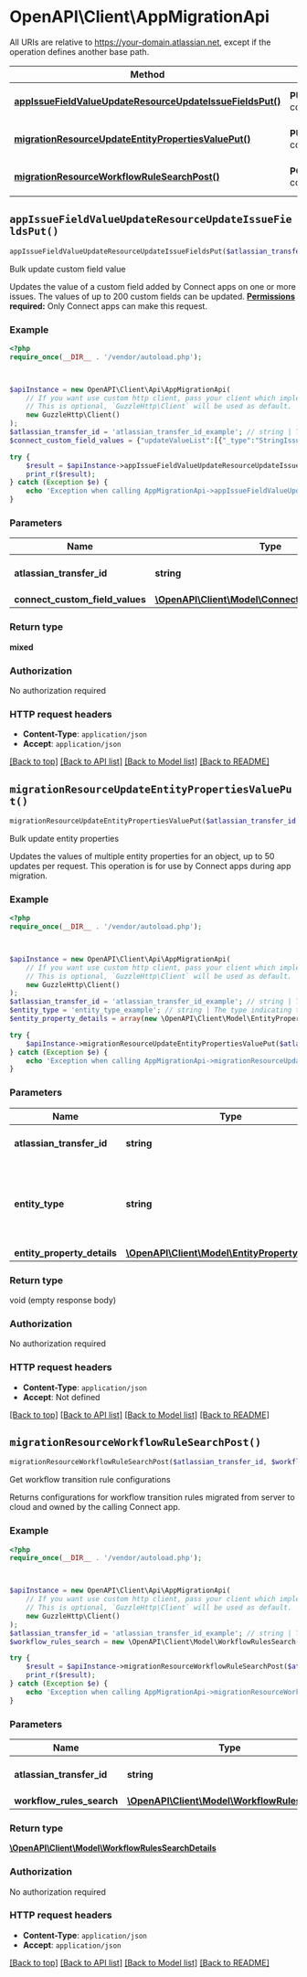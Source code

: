 # OpenAPI\Client\AppMigrationApi

All URIs are relative to https://your-domain.atlassian.net, except if the operation defines another base path.

| Method | HTTP request | Description |
| ------------- | ------------- | ------------- |
| [**appIssueFieldValueUpdateResourceUpdateIssueFieldsPut()**](AppMigrationApi.md#appIssueFieldValueUpdateResourceUpdateIssueFieldsPut) | **PUT** /rest/atlassian-connect/1/migration/field | Bulk update custom field value |
| [**migrationResourceUpdateEntityPropertiesValuePut()**](AppMigrationApi.md#migrationResourceUpdateEntityPropertiesValuePut) | **PUT** /rest/atlassian-connect/1/migration/properties/{entityType} | Bulk update entity properties |
| [**migrationResourceWorkflowRuleSearchPost()**](AppMigrationApi.md#migrationResourceWorkflowRuleSearchPost) | **POST** /rest/atlassian-connect/1/migration/workflow/rule/search | Get workflow transition rule configurations |


## `appIssueFieldValueUpdateResourceUpdateIssueFieldsPut()`

```php
appIssueFieldValueUpdateResourceUpdateIssueFieldsPut($atlassian_transfer_id, $connect_custom_field_values): mixed
```

Bulk update custom field value

Updates the value of a custom field added by Connect apps on one or more issues. The values of up to 200 custom fields can be updated.  **[Permissions](#permissions) required:** Only Connect apps can make this request.

### Example

```php
<?php
require_once(__DIR__ . '/vendor/autoload.php');



$apiInstance = new OpenAPI\Client\Api\AppMigrationApi(
    // If you want use custom http client, pass your client which implements `GuzzleHttp\ClientInterface`.
    // This is optional, `GuzzleHttp\Client` will be used as default.
    new GuzzleHttp\Client()
);
$atlassian_transfer_id = 'atlassian_transfer_id_example'; // string | The ID of the transfer.
$connect_custom_field_values = {"updateValueList":[{"_type":"StringIssueField","issueID":10001,"fieldID":10076,"string":"new string value"},{"_type":"TextIssueField","issueID":10002,"fieldID":10077,"text":"new text value"},{"_type":"SingleSelectIssueField","issueID":10003,"fieldID":10078,"optionID":"1"},{"_type":"MultiSelectIssueField","issueID":10004,"fieldID":10079,"optionID":"2"},{"_type":"RichTextIssueField","issueID":10005,"fieldID":10080,"richText":"new rich text value"},{"_type":"NumberIssueField","issueID":10006,"fieldID":10082,"number":54}]}; // \OpenAPI\Client\Model\ConnectCustomFieldValues

try {
    $result = $apiInstance->appIssueFieldValueUpdateResourceUpdateIssueFieldsPut($atlassian_transfer_id, $connect_custom_field_values);
    print_r($result);
} catch (Exception $e) {
    echo 'Exception when calling AppMigrationApi->appIssueFieldValueUpdateResourceUpdateIssueFieldsPut: ', $e->getMessage(), PHP_EOL;
}
```

### Parameters

| Name | Type | Description  | Notes |
| ------------- | ------------- | ------------- | ------------- |
| **atlassian_transfer_id** | **string**| The ID of the transfer. | |
| **connect_custom_field_values** | [**\OpenAPI\Client\Model\ConnectCustomFieldValues**](../Model/ConnectCustomFieldValues.md)|  | |

### Return type

**mixed**

### Authorization

No authorization required

### HTTP request headers

- **Content-Type**: `application/json`
- **Accept**: `application/json`

[[Back to top]](#) [[Back to API list]](../../README.md#endpoints)
[[Back to Model list]](../../README.md#models)
[[Back to README]](../../README.md)

## `migrationResourceUpdateEntityPropertiesValuePut()`

```php
migrationResourceUpdateEntityPropertiesValuePut($atlassian_transfer_id, $entity_type, $entity_property_details)
```

Bulk update entity properties

Updates the values of multiple entity properties for an object, up to 50 updates per request. This operation is for use by Connect apps during app migration.

### Example

```php
<?php
require_once(__DIR__ . '/vendor/autoload.php');



$apiInstance = new OpenAPI\Client\Api\AppMigrationApi(
    // If you want use custom http client, pass your client which implements `GuzzleHttp\ClientInterface`.
    // This is optional, `GuzzleHttp\Client` will be used as default.
    new GuzzleHttp\Client()
);
$atlassian_transfer_id = 'atlassian_transfer_id_example'; // string | The app migration transfer ID.
$entity_type = 'entity_type_example'; // string | The type indicating the object that contains the entity properties.
$entity_property_details = array(new \OpenAPI\Client\Model\EntityPropertyDetails()); // \OpenAPI\Client\Model\EntityPropertyDetails[]

try {
    $apiInstance->migrationResourceUpdateEntityPropertiesValuePut($atlassian_transfer_id, $entity_type, $entity_property_details);
} catch (Exception $e) {
    echo 'Exception when calling AppMigrationApi->migrationResourceUpdateEntityPropertiesValuePut: ', $e->getMessage(), PHP_EOL;
}
```

### Parameters

| Name | Type | Description  | Notes |
| ------------- | ------------- | ------------- | ------------- |
| **atlassian_transfer_id** | **string**| The app migration transfer ID. | |
| **entity_type** | **string**| The type indicating the object that contains the entity properties. | |
| **entity_property_details** | [**\OpenAPI\Client\Model\EntityPropertyDetails[]**](../Model/EntityPropertyDetails.md)|  | |

### Return type

void (empty response body)

### Authorization

No authorization required

### HTTP request headers

- **Content-Type**: `application/json`
- **Accept**: Not defined

[[Back to top]](#) [[Back to API list]](../../README.md#endpoints)
[[Back to Model list]](../../README.md#models)
[[Back to README]](../../README.md)

## `migrationResourceWorkflowRuleSearchPost()`

```php
migrationResourceWorkflowRuleSearchPost($atlassian_transfer_id, $workflow_rules_search): \OpenAPI\Client\Model\WorkflowRulesSearchDetails
```

Get workflow transition rule configurations

Returns configurations for workflow transition rules migrated from server to cloud and owned by the calling Connect app.

### Example

```php
<?php
require_once(__DIR__ . '/vendor/autoload.php');



$apiInstance = new OpenAPI\Client\Api\AppMigrationApi(
    // If you want use custom http client, pass your client which implements `GuzzleHttp\ClientInterface`.
    // This is optional, `GuzzleHttp\Client` will be used as default.
    new GuzzleHttp\Client()
);
$atlassian_transfer_id = 'atlassian_transfer_id_example'; // string | The app migration transfer ID.
$workflow_rules_search = new \OpenAPI\Client\Model\WorkflowRulesSearch(); // \OpenAPI\Client\Model\WorkflowRulesSearch

try {
    $result = $apiInstance->migrationResourceWorkflowRuleSearchPost($atlassian_transfer_id, $workflow_rules_search);
    print_r($result);
} catch (Exception $e) {
    echo 'Exception when calling AppMigrationApi->migrationResourceWorkflowRuleSearchPost: ', $e->getMessage(), PHP_EOL;
}
```

### Parameters

| Name | Type | Description  | Notes |
| ------------- | ------------- | ------------- | ------------- |
| **atlassian_transfer_id** | **string**| The app migration transfer ID. | |
| **workflow_rules_search** | [**\OpenAPI\Client\Model\WorkflowRulesSearch**](../Model/WorkflowRulesSearch.md)|  | |

### Return type

[**\OpenAPI\Client\Model\WorkflowRulesSearchDetails**](../Model/WorkflowRulesSearchDetails.md)

### Authorization

No authorization required

### HTTP request headers

- **Content-Type**: `application/json`
- **Accept**: `application/json`

[[Back to top]](#) [[Back to API list]](../../README.md#endpoints)
[[Back to Model list]](../../README.md#models)
[[Back to README]](../../README.md)
